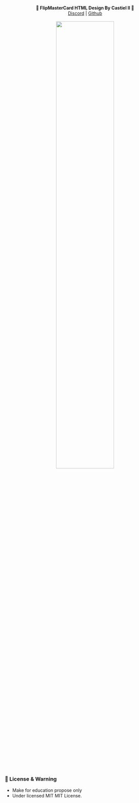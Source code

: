 <p align='center'>
  <b>🦊 FlipMasterCard HTML Design By Castiel II 🦊</b><br>  
  <a href="https://dsc.gg/bloxwild">Discord</a> |
  <a href="https://github.com/NicoChineli">Github</a><br><br>
  <img src="https://media.discordapp.net/attachments/1055959147289509989/1056177991886245227/image.png?width=1089&height=612" style="width: 60%">
</p>

##  

### 📜 License & Warning
- Make for education propose only
- Under licensed MIT MIT License.

##  

<p align="center">
